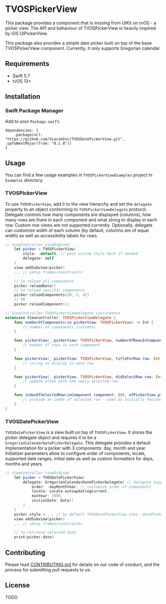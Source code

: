 # TVOSPickerView

This package provides a component that is missing from UIKit on tvOS - a picker view. The API and behaviour of TVOSPickerView is heavily inspired by iOS UIPickerView.

This package also provides a simple date picker built on top of the base TVOSPickerView component. Currently, it only supports Gregorian calendar.

## Requirements
- Swift 5.7
- tvOS 13+

## Installation

### Swift Package Manager

Add to your `Package.swift`:

```
dependencies: [
    .package(url: "https://github.com/ViacomInc/TVOSDatePickerView.git", .upToNextMajor(from: "0.1.0"))
]
```

## Usage

You can find a few usage examples in `TVOSPickerViewExamples` project in `Examples` directory.

### TVOSPickerView

To use `TVOSPickerView`, add it to the view hierarchy and set the `delegate` property to an object conforming to `TVOSPickerViewDelegate` protocol. Delegate controls how many components are displayed (columns), how many rows are there in each component and what string to display in each row. Custom row views are not supported currently. Optionally, delegate can customize width of each column (by default, columns are of equal width) as well as accessibility labels for rows.

```swift
// ViewController viewDidLoad
    let picker = TVOSPickerView(
        style: .default, // pass custom style here if needed
        delegate: self
    )
    view.addSubview(picker)
    ... // setup frames/constraints

    // to reload all components
    picker.reloadData()
    // to reload specific components
    picker.reloadComponents([0, 2, 4])
    // OR
    picker.reloadComponent(1)

// ViewController TVOSPickerViewDelegate conformance
extension ViewController: TVOSPickerViewDelegate {
    func numberOfComponents(in pickerView: TVOSPickerView) -> Int {
        // number of components (columns)
    }

    func pickerView(_ pickerView: TVOSPickerView, numberOfRowsInComponent component: Int) -> Int {
        // number of rows in each component
    }

    func pickerView(_ pickerView: TVOSPickerView, titleForRow row: Int, inComponent component: Int) -> String? {
        // string to display in each row
    }

    func pickerView(_ pickerView: TVOSPickerView, didSelectRow row: Int, inComponent component: Int) {
        // update state with the newly selected row
    }

    func indexOfSelectedRow(inComponent component: Int, ofPickerView pickerView: TVOSPickerView) -> Int? {
        // provide an index of selected row - used as initially focused index as well as after each reloadData
    }
}
```

### TVOSDatePickerView

`TVOSDatePickerView` is a view built on top of `TVOSPickerView`. It stores the picker delegate object and requires it to be a `GregorianCalendarDatePickerDelegate`. This delegate provides a default implementation for a picker with 3 components: day, month and year. Initializer parameters allow to configure order of components, locale, supported date ranges, initial date as well as custom formatters for days, months and years.

```swift
// ViewController viewDidLoad
    let picker = TVOSDatePickerView(
        delegate: GregorianCalendarDatePickerDelegate( // delegate supporting Gregorian calendar is provided with the package
            order: .dayMonthYear, // customize order of components
            locale: Locale.autoupdatingCurrent,
            minYear: 1950,
            initialDate: Date()
        )
    )
    picker.style = ... // by default TVOSDatePickerView uses .datePicker style, this can be overriden here
    view.addSubview(picker)
    ... // setup frames/constraints

    // to retrieve selected date
    print(picker.date)
```

## Contributing

Please read [CONTRIBUTING.md](CONTRIBUTING.md) for details on our code of conduct, and the process for submitting pull requests to us.

## License

TODO